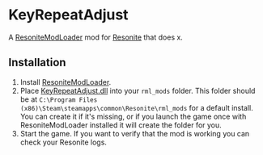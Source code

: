 # KeyRepeatAdjust

A [ResoniteModLoader](https://github.com/resonite-modding-group/ResoniteModLoader) mod for [Resonite](https://resonite.com/) that does x.

## Installation
1. Install [ResoniteModLoader](https://github.com/resonite-modding-group/ResoniteModLoader).
1. Place [KeyRepeatAdjust.dll](https://github.com/art0007i/KeyRepeatAdjust/releases/latest/download/KeyRepeatAdjust.dll) into your `rml_mods` folder. This folder should be at `C:\Program Files (x86)\Steam\steamapps\common\Resonite\rml_mods` for a default install. You can create it if it's missing, or if you launch the game once with ResoniteModLoader installed it will create the folder for you.
1. Start the game. If you want to verify that the mod is working you can check your Resonite logs.